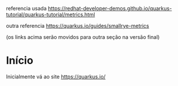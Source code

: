 referencia usada
https://redhat-developer-demos.github.io/quarkus-tutorial/quarkus-tutorial/metrics.html

outra referencia
https://quarkus.io/guides/smallrye-metrics

(os links acima serão movidos para outra seção na versão final)

# Início

Inicialmente vá ao site https://quarkus.io/ 
